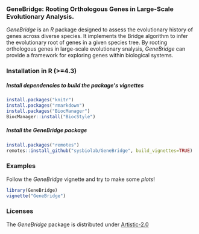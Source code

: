 ### GeneBridge: Rooting Orthologous Genes in Large-Scale Evolutionary Analysis.

*GeneBridge* is an *R* package designed to assess the evolutionary history of genes across diverse species. It implements the Bridge algorithm to infer the evolutionary root of genes in a given species tree. By rooting orthologous genes in large-scale evolutionary snalysis, *GeneBridge* can provide a framework for exploring genes within biological systems.

### Installation in R (>=4.3)

##### Install dependencies to build the package's vignettes

```r
install.packages("knitr")
install.packages("rmarkdown")
install.packages("BiocManager")
BiocManager::install("BiocStyle")
```

##### Install the GeneBridge package

```r
install.packages("remotes")
remotes::install_github("sysbiolab/GeneBridge", build_vignettes=TRUE)
```

### Examples

Follow the *GeneBridge* vignette and try to make some *plots*!

```r
library(GeneBridge)
vignette("GeneBridge")
```

### Licenses

The *GeneBridge* package is distributed under [Artistic-2.0](https://www.r-project.org/Licenses/Artistic-2.0)

